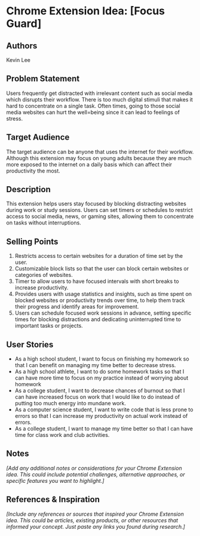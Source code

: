 # Chrome Extension Idea: [Focus Guard]

## Authors
Kevin Lee

## Problem Statement

Users frequently get distracted with irrelevant content such as social media which disrupts their workflow. There is too much digital stimuli that makes it hard to concentrate on a single task. Often times, going to those social media websites can hurt the well=being since it can lead to feelings of stress.

## Target Audience

The target audience can be anyone that uses the internet for their workflow. Although this extension may focus on young adults because they are much more exposed to the internet on a daily basis which can affect their productivity the most.

## Description

This extension helps users stay focused by blocking distracting websites during work or study sessions. Users can set timers or schedules to restrict access to social media, news, or gaming sites, allowing them to concentrate on tasks without interruptions.

## Selling Points

1. Restricts access to certain websites for a duration of time set by the user.
2. Customizable block lists so that the user can block certain websites or categories of websites.
3. Timer to allow users to have focused intervals with short breaks to increase productivity.
4. Provides users with usage statistics and insights, such as time spent on blocked websites or productivity trends over time, to help them track their progress and identify areas for improvement.
5. Users can schedule focused work sessions in advance, setting specific times for blocking distractions and dedicating uninterrupted time to important tasks or projects.

## User Stories

- As a high school student, I want to focus on finishing my homework so that I can benefit on managing my time better to decrease stress.
- As a high school athlete, I want to do some homework tasks so that I can have more time to focus on my practice instead of worrying about homework
- As a college student, I want to decrease chances of burnout so that I can have increased focus on work that I would like to do instead of putting too much energy into mundane work.
- As a computer science student, I want to write code that is less prone to errors so that I can increase my productivity on actual work instead of errors.
- As a college student, I want to manage my time better so that I can have time for class work and club activities.

## Notes

_[Add any additional notes or considerations for your Chrome Extension idea. This could include potential challenges, alternative approaches, or specific features you want to highlight.]_

## References & Inspiration

_[Include any references or sources that inspired your Chrome Extension idea. This could be articles, existing products, or other resources that informed your concept. Just paste any links you found during research.]_

